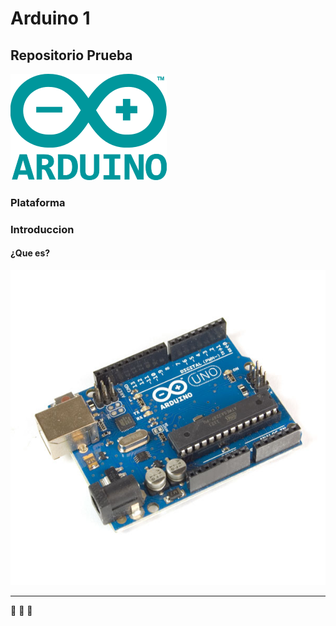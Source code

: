 # Arduino 1 
## Repositorio Prueba
![Arduino logo](https://github.com/vaniliz/Arduino/blob/master/docs/img/Arduino_Logo.svg.png)

### Plataforma

### Introduccion
#### ¿Que es?
![Arduino uno](https://github.com/vaniliz/Arduino/blob/master/docs/img/C-400-DEV-A000046-a.jpg)

----
:robot: :robot: :robot:
